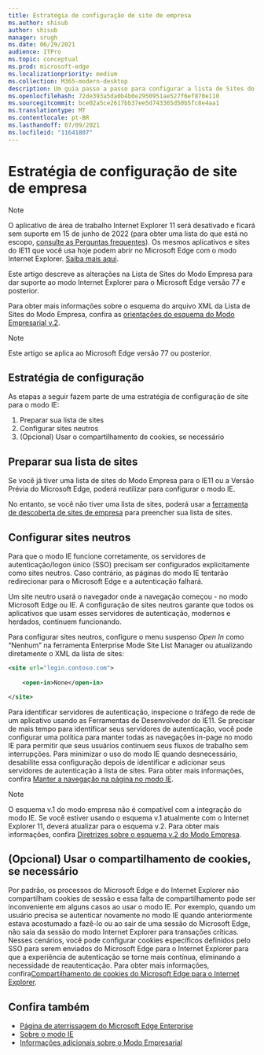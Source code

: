 ```yaml
---
title: Estratégia de configuração de site de empresa
ms.author: shisub
author: shisub
manager: srugh
ms.date: 06/29/2021
audience: ITPro
ms.topic: conceptual
ms.prod: microsoft-edge
ms.localizationpriority: medium
ms.collection: M365-modern-desktop
description: Um guia passo a passo para configurar a lista de Sites do Modo Empresa para o modo Internet Explorer.
ms.openlocfilehash: 72de393a5da0b4b0e2950951ae527f6ef870e110
ms.sourcegitcommit: bce02a5ce2617bb37ee5d743365d50b5fc8e4aa1
ms.translationtype: MT
ms.contentlocale: pt-BR
ms.lasthandoff: 07/09/2021
ms.locfileid: "11641807"
---
```

# <a name="enterprise-site-configuration-strategy"></a>Estratégia de configuração de site de empresa

>[!Note]
> O aplicativo de área de trabalho Internet Explorer 11 será desativado e ficará sem suporte em 15 de junho de 2022 (para obter uma lista do que está no escopo, [consulte as Perguntas frequentes](https://techcommunity.microsoft.com/t5/windows-it-pro-blog/internet-explorer-11-desktop-app-retirement-faq/ba-p/2366549)). Os mesmos aplicativos e sites do IE11 que você usa hoje podem abrir no Microsoft Edge com o modo Internet Explorer. [Saiba mais aqui](https://blogs.windows.com/windowsexperience/2021/05/19/the-future-of-internet-explorer-on-windows-10-is-in-microsoft-edge/).

Este artigo descreve as alterações na Lista de Sites do Modo Empresa para dar suporte ao modo Internet Explorer para o Microsoft Edge versão 77 e posterior.

Para obter mais informações sobre o esquema do arquivo XML da Lista de Sites do Modo Empresa, confira as [orientações do esquema do Modo Empresarial v.2](/internet-explorer/ie11-deploy-guide/enterprise-mode-schema-version-2-guidance).

> [!NOTE]
> Este artigo se aplica ao Microsoft Edge versão 77 ou posterior.
<!--
## Updated schema elements

The following table describes the \<open-in app\> element added to the v.2 of the Enterprise Mode schema:

| **Element** | **Description** |
| --- | --- |
| \<open-in app="**true**"\> | A child element that controls what browser is used for sites. This element is required for sites that need to **open in IE11**.|

**Example:**

``` xml
<site url="contoso.com">

  <open-in app="true">IE11</open-in>

</site>
```

The following table shows the possible values of the \<open-in\> element:

| **Value** | **Description** |
| --- | --- |
| **\<open-in\>IE11\</open-in\>** | Opens the site in IE mode or a full IE11 window. To enable IE mode, see [Configure IE mode policies](./edge-ie-mode-policies.md)|
| **\<open-in app="**true**"\>IE11\</open-in\>** | Opens the site in a full IE11 window |
| **\<open-in\>MSEdge\</open-in\>** | Opens the site in Microsoft Edge |
| **\<open-in\>None or not specified\</open-in\>** | Opens the site in the default browser or in the browser where the user navigated to the site. |
|**\<open-in\>Configurable\</open-in\>** | Allows the site to participate in IE mode engine determination. To learn more, see [Learn about Configurable sites in IE mode](edge-learnmore-configurable-sites-ie-mode.md).  |

>[!NOTE]
> The attribute app=**"true"** is only recognized when associated to _'open-in' IE11_. Adding it to the other 'open-in' elements won't change browser behavior.   -->

## <a name="configuration-strategy"></a>Estratégia de configuração

As etapas a seguir fazem parte de uma estratégia de configuração de site para o modo IE:
1. Preparar sua lista de sites
2. Configurar sites neutros
3. (Opcional) Usar o compartilhamento de cookies, se necessário

<!--
Step 1.  – if you don’t have one use Site Discovery Step-by-Step
Step 2 – Neutral sites + sticky mode
        Use more examples and explain sticky mode better
Step 3 – If that doesn’t cover your needs, then use Cookie sharing -->

## <a name="prepare-your-site-list"></a>Preparar sua lista de sites

Se você já tiver uma lista de sites do Modo Empresa para o IE11 ou a Versão Prévia do Microsoft Edge, poderá reutilizar para configurar o modo IE.

No entanto, se você não tiver uma lista de sites, poderá usar a [ferramenta de descoberta de sites de empresa](/deployedge/edge-ie-mode-site-discovery) para preencher sua lista de sites.

## <a name="configure-neutral-sites"></a>Configurar sites neutros

Para que o modo IE funcione corretamente, os servidores de autenticação/logon único (SSO) precisam ser configurados explicitamente como sites neutros. Caso contrário, as páginas do modo IE tentarão redirecionar para o Microsoft Edge e a autenticação falhará.

Um site neutro usará o navegador onde a navegação começou - no modo Microsoft Edge ou IE. A configuração de sites neutros garante que todos os aplicativos que usam esses servidores de autenticação, modernos e herdados, continuem funcionando.

Para configurar sites neutros, configure o menu suspenso *Open In* como “Nenhum” na ferramenta Enterprise Mode Site List Manager ou atualizando diretamente o XML da lista de sites:

``` xml
<site url="login.contoso.com">
   
    <open-in>None</open-in>

</site>
```

Para identificar servidores de autenticação, inspecione o tráfego de rede de um aplicativo usando as Ferramentas de Desenvolvedor do IE11. Se precisar de mais tempo para identificar seus servidores de autenticação, você pode configurar uma política para manter todas as navegações in-page no modo IE para permitir que seus usuários continuem seus fluxos de trabalho sem interrupções. Para minimizar o uso do modo IE quando desnecessário, desabilite essa configuração depois de identificar e adicionar seus servidores de autenticação à lista de sites. Para obter mais informações, confira [Manter a navegação na página no modo IE](/deployedge/edge-learnmore-inpage-nav).

>[!NOTE]
   >O esquema v.1 do modo empresa não é compatível com a integração do modo IE. Se você estiver usando o esquema v.1 atualmente com o Internet Explorer 11, deverá atualizar para o esquema v.2. Para obter mais informações, confira [Diretrizes sobre o esquema v.2 do Modo Empresa](/internet-explorer/ie11-deploy-guide/enterprise-mode-schema-version-2-guidance).

## <a name="optional-use-cookie-sharing-if-necessary"></a>(Opcional) Usar o compartilhamento de cookies, se necessário

Por padrão, os processos do Microsoft Edge e do Internet Explorer não compartilham cookies de sessão e essa falta de compartilhamento pode ser inconveniente em alguns casos ao usar o modo IE. Por exemplo, quando um usuário precisa se autenticar novamente no modo IE quando anteriormente estava acostumado a fazê-lo ou ao sair de uma sessão do Microsoft Edge, não saia da sessão do modo Internet Explorer para transações críticas. Nesses cenários, você pode configurar cookies específicos definidos pelo SSO para serem enviados do Microsoft Edge para o Internet Explorer para que a experiência de autenticação se torne mais contínua, eliminando a necessidade de reautenticação. Para obter mais informações, confira[Compartilhamento de cookies do Microsoft Edge para o Internet Explorer](/deployedge/edge-ie-mode-add-guidance-cookieshare).

## <a name="see-also"></a>Confira também

- [Página de aterrissagem do Microsoft Edge Enterprise](https://aka.ms/EdgeEnterprise)
- [Sobre o modo IE](./edge-ie-mode.md)
- [Informações adicionais sobre o Modo Empresarial](/internet-explorer/ie11-deploy-guide/enterprise-mode-overview-for-ie11)
